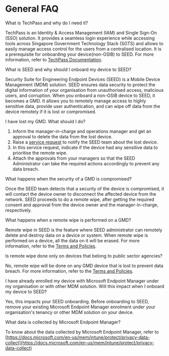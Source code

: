 # General FAQ

What is TechPass and why do I need it?

TechPass is an Identity & Access Management (IAM) and Single Sign-On (SSO) solution. It provides a seamless login experience while accessing tools across Singapore Government Technology Stack (SGTS) and allows to easily manage access control for the users from a centralised location. It is a prerequisite for onboarding your device(non-GSIB) to SEED. For more information, refer to [TechPass Documentation][techpass-documentation].


What is SEED and why should I onboard my device to SEED?

Security Suite for Engineering Endpoint Devices (SEED) is a Mobile Device Management (MDM) solution. SEED ensures data security to protect the digital information of your organisation from unauthorised access, malicious users, and corruption. When you onboard a non-GSIB device to SEED, it becomes a GMD. It allows you to remotely manage access to highly sensitive data, provide user authentication, and can wipe off data from the device remotely if it is lost or compromised.


I have lost my GMD. What should I do?

1. Inform the manager-in-charge and operations manager and get an approval to delete the data from the lost device.
2. Raise a [service request][service-request] to notify the SEED team about the lost device.
3. In this service request, indicate if the device had any sensitive data to prioritise the remote wipe.
4. Attach the approvals from your managers so that the SEED Administrator can take the required actions accordingly to prevent any data breach.


What happens when the security of a GMD is compromised?

Once the SEED team detects that a security of the device is compromised, it will contact the device owner to disconnect the affected device from the network. SEED proceeds to do a remote wipe, after getting the required consent and approval from the device owner and the manager-in-charge, respectively.


What happens when a remote wipe is performed on a GMD?

Remote wipe in SEED is the feature where SEED administrator can remotely delete and destroy data on a device or system. When remote wipe is performed on a device, all the data on it will be erased. For more information, refer to the [Terms and Policies][terms-and-policies].


Is remote wipe done only on devices that belong to public sector agencies?

No, remote wipe will be done on any GMD device that is lost to prevent data breach. For more information, refer to the [Terms and Policies][terms-and-policies].


I have already enrolled my device with Microsoft Endpoint Manager under my organisation or with other MDM solution. Will this impact when I onboard my device to SEED?

Yes, this impacts your SEED onboarding. Before onboarding to SEED, remove your existing Microsoft Endpoint Manager enrolment under your organisation's tenancy or other MDM solution on your device.


What data is collected by Microsoft Endpoint Manager?

To know about the data collected by Microsoft Endpoint Manager, refer to [https://docs.microsoft.com/en-us/mem/intune/protect/privacy-data-collect](https://docs.microsoft.com/en-us/mem/intune/protect/privacy-data-collect)


[techpass-documentation]: https://docs.developer.tech.gov.sg/docs/techpass-user-guide/#/
[terms-and-policies]: https://docs.developer.tech.gov.sg/docs/security-suite-for-engineering-endpoint-devices/#/terms-and-policies
[service-request]: https://form.gov.sg/#!/6099efa30d6a0a0012dff367
